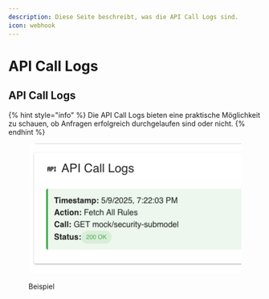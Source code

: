 ```yaml
---
description: Diese Seite beschreibt, was die API Call Logs sind.
icon: webhook
---
```


# API Call Logs

## API Call Logs

{% hint style="info" %}
Die API Call Logs bieten eine praktische Möglichkeit zu schauen, ob Anfragen erfolgreich durchgelaufen sind oder nicht.
{% endhint %}

<figure><img src="../.gitbook/assets/image (4).png" alt=""><figcaption><p>Beispiel</p></figcaption></figure>
